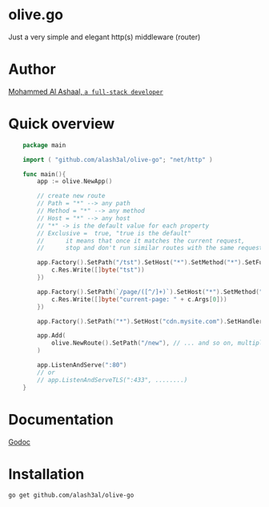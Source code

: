 # olive.go
Just a very simple and elegant http(s) middleware (router)

# Author
[Mohammed Al Ashaal, `a full-stack developer`](http://www.alash3al.xyz)

# Quick overview
```go
	package main

	import ( "github.com/alash3al/olive-go"; "net/http" )

	func main(){
		app := olive.NewApp()

		// create new route
		// Path = "*" --> any path
		// Method = "*" --> any method
		// Host = "*" --> any host
		// "*" -> is the default value for each property
		// Exclusive =  true, "true is the default"
		// 		it means that once it matches the current request,
		//		stop and don't run similar routes with the same request properties .

		app.Factory().SetPath("/tst").SetHost("*").SetMethod("*").SetFunc(func(c *olive.Context){
			c.Res.Write([]byte("tst"))
		})

		app.Factory().SetPath(`/page/([^/]+)`).SetHost("*").SetMethod("*").SetFunc(func(c *olive.Context){
			c.Res.Write([]byte("current-page: " + c.Args[0]))
		})

		app.Factory().SetPath("*").SetHost("cdn.mysite.com").SetHandler(http.FileServer(http.Dir(`/root/cdn/`)))

		app.Add(
			olive.NewRoute().SetPath("/new"), // ... and so on, multiple routes are supported
		)

		app.ListenAndServe(":80")
		// or
		// app.ListenAndServeTLS(":433", ........)
	}
```

# Documentation
[Godoc](https://godoc.org/github.com/alash3al/olive-go)

# Installation
`go get github.com/alash3al/olive-go`
